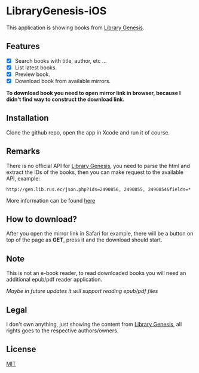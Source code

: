 # LibraryGenesis-iOS

This application is showing books from [Library Genesis](https://libgen.is).

## Features

- [x] Search books with title, author, etc ...
- [x] List latest books.
- [x] Preview book.
- [x] Download book from available mirrors.

**To download book you need to open mirror link in browser, because I didn't find way to construct the download link.**

## Installation 
Clone the github repo, open the app in Xcode and run it of course.

## Remarks
There is no official API for [Library Genesis](https://libgen.is), you need to parse the html and extract the IDs of the books, then you can make request to the available API, example:
```
http://gen.lib.rus.ec/json.php?ids=2490856, 2490855, 2490854&fields=*
```
More information can be found [here](http://garbage.world/posts/libgen/)

## How to download?
After you open the mirror link in Safari for example, there will be a button on top of the page as **GET**, press it and the download should start.

## Note
This is not an e-book reader, to read downloaded books you will need an additional epub/pdf reader application. 

*Maybe in future updates it will support reading epub/pdf files*

## Legal
I don't own anything, just showing the content from [Library Genesis](https://libgen.is), all rights goes to the respective authors/owners.

## License
[MIT](https://github.com/MartinStamenkovski/LibraryGenesis-iOS/blob/master/LICENSE)

